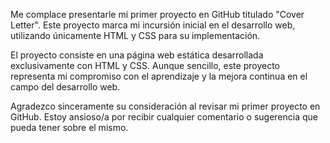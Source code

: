 
Me complace presentarle mi primer proyecto en GitHub titulado "Cover Letter". Este proyecto marca mi incursión inicial en el desarrollo web, utilizando únicamente HTML y CSS para su implementación.

El proyecto consiste en una página web estática desarrollada exclusivamente con HTML y CSS. Aunque sencillo, este proyecto representa mi compromiso con el aprendizaje y la mejora continua en el campo del desarrollo web.

Agradezco sinceramente su consideración al revisar mi primer proyecto en GitHub. Estoy ansioso/a por recibir cualquier comentario o sugerencia que pueda tener sobre el mismo.
